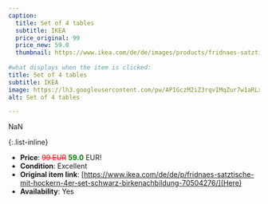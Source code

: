 ```yaml
---
caption:
  title: Set of 4 tables
  subtitle: IKEA
  price_original: 99
  price_new: 59.0
  thumbnail: https://www.ikea.com/de/de/images/products/fridnaes-satztische-mit-hockern-4er-set-schwarz-birkenachbildung__1038547_pe839730_s5.jpg
  
#what displays when the item is clicked:
title: Set of 4 tables
subtitle: IKEA
image: https://lh3.googleusercontent.com/pw/AP1GczM2iZ3rqvIMqZur7w1aRLxderkTh2dI2goW7mdJLaNQRBRPOhVU1z929aAWsEGhkjiHQoVEriH9FqKdPvJAJpREHslaY1vlhMpfzacpWBufCrdAaPdBRQgXFra2pD1t_N1IafYyY8UcpD4HrBqmblYhbQ=w2168-h1626-s-no-gm?authuser=0
alt: Set of 4 tables

---
```

NaN

{:.list-inline} 
- **Price**: <span style="color:red"><del>99 EUR</del></span> <span style="color:green">**59.0**</span> EUR!
- **Condition**: Excellent
- **Original item link**: [https://www.ikea.com/de/de/p/fridnaes-satztische-mit-hockern-4er-set-schwarz-birkenachbildung-70504276/](Here)
- **Availability**: Yes

